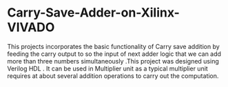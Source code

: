 # Carry-Save-Adder-on-Xilinx-VIVADO
This projects incorporates the basic functionality of Carry save addition by feeding the carry output to so the input of next adder logic that we can add more than three numbers simultaneously .This project was designed using Verilog HDL . It can be used in Multiplier unit as a typical multiplier unit requires at about several addition operations to carry out the computation.
